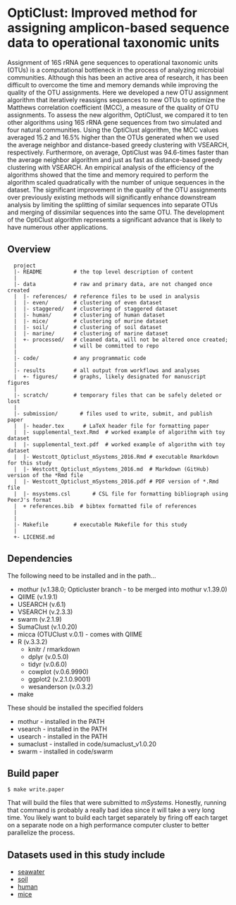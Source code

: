 OptiClust: Improved method for assigning amplicon-based sequence data to operational taxonomic units
=======

Assignment of 16S rRNA gene sequences to operational taxonomic units (OTUs) is a computational bottleneck in the process of analyzing microbial communities. Although this has been an active area of research, it has been difficult to overcome the time and memory demands while improving the quality of the OTU assignments. Here we developed a new OTU assignment algorithm that iteratively reassigns sequences to new OTUs to optimize the Matthews correlation coefficient (MCC), a measure of the quality of OTU assignments. To assess the new algorithm, OptiClust, we compared it to ten other algorithms using 16S rRNA gene sequences from two simulated and four natural communities. Using the OptiClust algorithm, the MCC values averaged 15.2 and 16.5% higher than the OTUs generated when we used the average neighbor and distance-based greedy clustering with VSEARCH, respectively. Furthermore, on average, OptiClust was 94.6-times faster than the average neighbor algorithm and just as fast as distance-based greedy clustering with VSEARCH. An empirical analysis of the efficiency of the algorithms showed that the time and memory required to perform the algorithm scaled quadratically with the number of unique sequences in the dataset. The significant improvement in the quality of the OTU assignments over previously existing methods will significantly enhance downstream analysis by limiting the splitting of similar sequences into separate OTUs and merging of dissimilar sequences into the same OTU. The development of the OptiClust algorithm represents a significant advance that is likely to have numerous other applications.



Overview
--------

	  project
	  |- README          # the top level description of content
	  |
	  |- data            # raw and primary data, are not changed once created
	  |  |- references/  # reference files to be used in analysis
	  |  |- even/        # clustering of even dataset
	  |  |- staggered/   # clustering of staggered dataset
	  |  |- human/       # clustering of human dataset
	  |  |- mice/        # clustering of murine dataset
	  |  |- soil/        # clustering of soil dataset
	  |  |- marine/      # clustering of marine dataset
	  |  +- processed/   # cleaned data, will not be altered once created;
	  |                  # will be committed to repo
	  |
	  |- code/           # any programmatic code
	  |
	  |- results         # all output from workflows and analyses
	  |  +- figures/     # graphs, likely designated for manuscript figures
	  |
	  |- scratch/        # temporary files that can be safely deleted or lost
	  |
	  |- submission/	   # files used to write, submit, and publish paper
	  |  |- header.tex      # LaTeX header file for formatting paper
	  |  |- supplemental_text.Rmd  # worked example of algorithm with toy dataset
	  |  |- supplemental_text.pdf  # worked example of algorithm with toy dataset
	  |  |- Westcott_Opticlust_mSystems_2016.Rmd # executable Rmarkdown for this study
	  |  |- Westcott_Opticlust_mSystems_2016.md  # Markdown (GitHub) version of the *Rmd file
	  |  |- Westcott_Opticlust_mSystems_2016.pdf # PDF version of *.Rmd file
	  |  |- msystems.csl       # CSL file for formatting bibliograph using PeerJ's format
	  |  + references.bib  # bibtex formatted file of references
	  |  
	  |
	  |- Makefile        # executable Makefile for this study
	  |
	  +- LICENSE.md



Dependencies
------------
The following need to be installed and in the path...
* mothur (v.1.38.0; Opticluster branch - to be merged into mothur v.1.39.0)
* QIIME (v.1.9.1)
* USEARCH (v.6.1)
* VSEARCH (v.2.3.3)
* swarm (v.2.1.9)
* SumaClust (v.1.0.20)
* micca (OTUClust v.0.1) - comes with QIIME
* R (v.3.3.2) 
    + knitr / rmarkdown
    + dplyr (v.0.5.0)
    + tidyr (v.0.6.0)
    + cowplot (v.0.6.9990)
    + ggplot2 (v.2.1.0.9001)
    + wesanderson (v.0.3.2)
* make


These should be installed the specified folders
* mothur - installed in the PATH
* vsearch - installed in the PATH
* usearch - installed in the PATH
* sumaclust - installed in code/sumaclust_v1.0.20
* swarm - installed in code/swarm



Build paper
-----------

    $ make write.paper

That will build the files that were submitted to *mSystems*. Honestly, running that command is probably a really bad idea since it will take a very long time. You likely want to build each target separately by firing off each target on a separate node on a high performance computer cluster to better parallelize the process.


Datasets used in this study include
-----------------------------------
* [seawater](http://www.ncbi.nlm.nih.gov/pmc/articles/PMC4894692/)
* [soil](https://www.ncbi.nlm.nih.gov/pubmed/27199914)
* [human](https://www.ncbi.nlm.nih.gov/pubmed/27056827)
* [mice](https://www.ncbi.nlm.nih.gov/pubmed/23793624)

